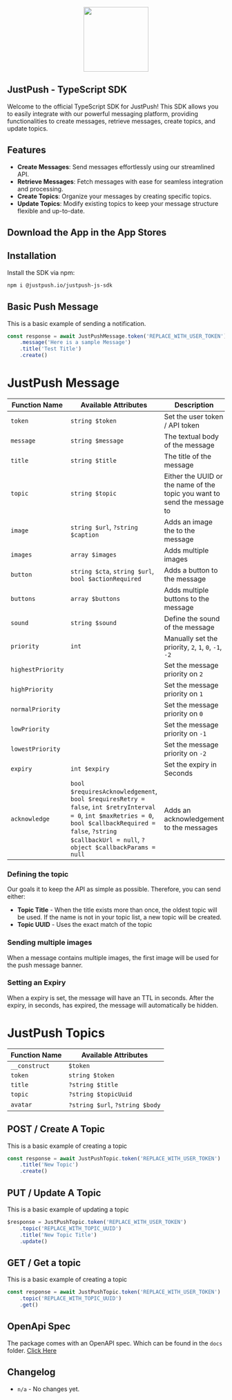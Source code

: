 <p align="center"><img src="https://cdn.justpush.io/core/app%20icon_nobackground.svg" width="150" height="auto"></p>

## JustPush - TypeScript SDK

Welcome to the official TypeScript SDK for JustPush! This SDK allows you to easily integrate with our powerful messaging platform, providing functionalities to create messages, retrieve messages, create topics, and update topics.

## Features

-   **Create Messages**: Send messages effortlessly using our streamlined API.
-   **Retrieve Messages**: Fetch messages with ease for seamless integration and processing.
-   **Create Topics**: Organize your messages by creating specific topics.
-   **Update Topics**: Modify existing topics to keep your message structure flexible and up-to-date.

## Download the App in the App Stores

## Installation

Install the SDK via npm:

```bash
npm i @justpush.io/justpush-js-sdk

```

## Basic Push Message

This is a basic example of sending a notification.

```ts
const response = await JustPushMessage.token('REPLACE_WITH_USER_TOKEN')
    .message('Here is a sample Message')
    .title('Test Title')
    .create()
```

# JustPush Message

| Function Name     | Available Attributes                                                                                                                                                                                               | Description                                                              |
| ----------------- | ------------------------------------------------------------------------------------------------------------------------------------------------------------------------------------------------------------------ | ------------------------------------------------------------------------ |
| `token`           | `string $token`                                                                                                                                                                                                    | Set the user token / API token                                           |
| `message`         | `string $message`                                                                                                                                                                                                  | The textual body of the message                                          |
| `title`           | `string $title`                                                                                                                                                                                                    | The title of the message                                                 |
| `topic`           | `string $topic`                                                                                                                                                                                                    | Either the UUID or the name of the topic you want to send the message to |
| `image`           | `string $url`, `?string $caption`                                                                                                                                                                                  | Adds an image the to the message                                         |
| `images`          | `array $images`                                                                                                                                                                                                    | Adds multiple images                                                     |
| `button`          | `string $cta`, `string $url`, `bool $actionRequired`                                                                                                                                                               | Adds a button to the message                                             |
| `buttons`         | `array $buttons`                                                                                                                                                                                                   | Adds multiple buttons to the message                                     |
| `sound`           | `string $sound`                                                                                                                                                                                                    | Define the sound of the message                                          |
| `priority`        | `int`                                                                                                                                                                                                              | Manually set the priority, `2`, `1`, `0`, `-1`, `-2`                     |
| `highestPriority` |                                                                                                                                                                                                                    | Set the message priority on `2`                                          |
| `highPriority`    |                                                                                                                                                                                                                    | Set the message priority on `1`                                          |
| `normalPriority`  |                                                                                                                                                                                                                    | Set the message priority on `0`                                          |
| `lowPriority`     |                                                                                                                                                                                                                    | Set the message priority on `-1`                                         |
| `lowestPriority`  |                                                                                                                                                                                                                    | Set the message priority on `-2`                                         |
| `expiry`          | `int $expiry`                                                                                                                                                                                                      | Set the expiry in Seconds                                                |
| `acknowledge`     | `bool $requiresAcknowledgement`, `bool $requiresRetry = false`, `int $retryInterval = 0`, `int $maxRetries = 0`, `bool $callbackRequired = false`, `?string $callbackUrl = null`, `?object $callbackParams = null` | Adds an acknowledgement to the messages                                  |

### Defining the topic

Our goals it to keep the API as simple as possible. Therefore, you can send either:

-   **Topic Title** - When the title exists more than once, the oldest topic will be used. If the name is not in your topic list, a new topic will be created.
-   **Topic UUID** - Uses the exact match of the topic

### Sending multiple images

When a message contains multiple images, the first image will be used for the push message banner.

### Setting an Expiry

When a expiry is set, the message will have an TTL in seconds. After the expiry, in seconds, has expired, the message will automatically be hidden.

# JustPush Topics

| Function Name | Available Attributes            |
| ------------- | ------------------------------- |
| `__construct` | `$token`                        |
| `token`       | `string $token`                 |
| `title`       | `?string $title`                |
| `topic`       | `?string $topicUuid`            |
| `avatar`      | `?string $url`, `?string $body` |

## POST / Create A Topic

This is a basic example of creating a topic

```js
const response = await JustPushTopic.token('REPLACE_WITH_USER_TOKEN')
    .title('New Topic')
    .create()
```

## PUT / Update A Topic

This is a basic example of updating a topic

```js
$response = JustPushTopic.token('REPLACE_WITH_USER_TOKEN')
    .topic('REPLACE_WITH_TOPIC_UUID')
    .title('New Topic Title')
    .update()
```

## GET / Get a topic

This is a basic example of creating a topic

```js
const response = await JustPushTopic.token('REPLACE_WITH_USER_TOKEN')
    .topic('REPLACE_WITH_TOPIC_UUID')
    .get()
```

## OpenApi Spec

The package comes with an OpenAPI spec. Which can be found in the `docs` folder. [Click Here](https://github.com/JustPush-io/justpush-sdk-js/tree/docs)

## Changelog

-   `n/a` - No changes yet.
